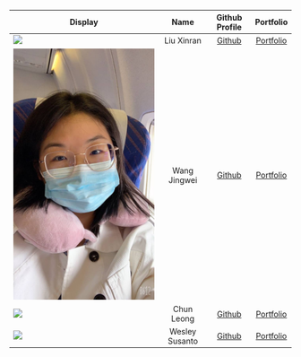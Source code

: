 
| Display                                                                                                    |      Name      |              Github Profile               |             Portfolio              |
|------------------------------------------------------------------------------------------------------------|:--------------:|:-----------------------------------------:|:----------------------------------:|
| ![](https://avatars.githubusercontent.com/u/72813713?s=400&u=b155e7fb2aeef2102f7d6d0eaa0b1123609ba7fa&v=4) |   Liu Xinran   |   [Github](https://github.com/striris/)   | [Portfolio](team/striris.md)       |
| ![](team/wjw.jpg)                                                                                          |  Wang Jingwei  | [Github](https://github.com/Wang-Jingwei) | [Portfolio](team/wang-jingwei.md)  |
| ![](https://upload.wikimedia.org/wikipedia/en/b/b1/Portrait_placeholder.png)                               |   Chun Leong   |  [Github](https://github.com/allyfern72)  |  [Portfolio](team/allyfern72.md)   |
| ![](https://upload.wikimedia.org/wikipedia/en/b/b1/Portrait_placeholder.png)                               | Wesley Susanto | [Github](https://github.com/cristoforows) | [Portfolio](team/cristoforows.md)  |

